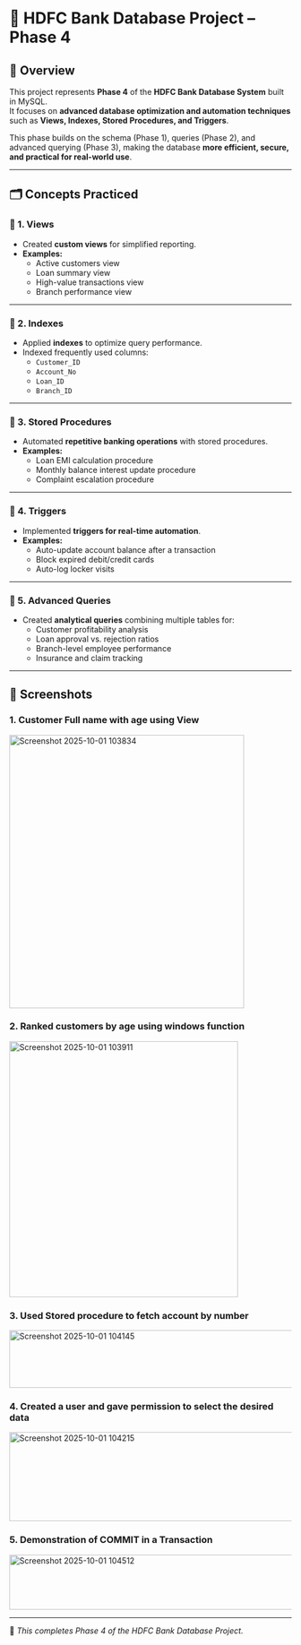 # 🏦 HDFC Bank Database Project – Phase 4

## 📌 Overview
This project represents **Phase 4** of the **HDFC Bank Database System** built in MySQL.  
It focuses on **advanced database optimization and automation techniques** such as **Views, Indexes, Stored Procedures, and Triggers**.  

This phase builds on the schema (Phase 1), queries (Phase 2), and advanced querying (Phase 3), making the database **more efficient, secure, and practical for real-world use**.

---

## 🗂️ Concepts Practiced

### 🔹 1. Views
- Created **custom views** for simplified reporting.  
- **Examples:**  
  - Active customers view  
  - Loan summary view  
  - High-value transactions view  
  - Branch performance view  

---

### 🔹 2. Indexes
- Applied **indexes** to optimize query performance.  
- Indexed frequently used columns:  
  - `Customer_ID`  
  - `Account_No`  
  - `Loan_ID`  
  - `Branch_ID`  

---

### 🔹 3. Stored Procedures
- Automated **repetitive banking operations** with stored procedures.  
- **Examples:**  
  - Loan EMI calculation procedure  
  - Monthly balance interest update procedure  
  - Complaint escalation procedure  

---

### 🔹 4. Triggers
- Implemented **triggers for real-time automation**.  
- **Examples:**  
  - Auto-update account balance after a transaction  
  - Block expired debit/credit cards  
  - Auto-log locker visits  

---

### 🔹 5. Advanced Queries
- Created **analytical queries** combining multiple tables for:  
  - Customer profitability analysis  
  - Loan approval vs. rejection ratios  
  - Branch-level employee performance  
  - Insurance and claim tracking  

---

## 📸 Screenshots

### 1. Customer Full name with age using View
<img width="419" height="488" alt="Screenshot 2025-10-01 103834" src="https://github.com/user-attachments/assets/4b94864f-bbee-4ed0-9a8e-701d26e3a9c3" />


### 2. Ranked customers by age using windows function
<img width="408" height="457" alt="Screenshot 2025-10-01 103911" src="https://github.com/user-attachments/assets/1dbc8dc0-dc00-499a-8a6c-b3e8d283aa96" />


### 3. Used Stored procedure to fetch account by number
<img width="1095" height="103" alt="Screenshot 2025-10-01 104145" src="https://github.com/user-attachments/assets/1bf33ff8-9d8b-43f1-8d6d-44f1179c7d7b" />


### 4. Created a user and gave permission to select the desired data 
<img width="601" height="159" alt="Screenshot 2025-10-01 104215" src="https://github.com/user-attachments/assets/09328114-0502-4288-8f96-c9f1f7338f2a" />


### 5. Demonstration of COMMIT in a Transaction
<img width="1245" height="98" alt="Screenshot 2025-10-01 104512" src="https://github.com/user-attachments/assets/0a5d7815-c6f1-4e3b-925b-a4d47c258527" />


---


🚀 *This completes Phase 4 of the HDFC Bank Database Project.*  
